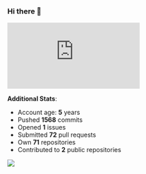 ### Hi there 👋

![Bob's github activity graph](https://d3eqgu1c877dat.cloudfront.net/graph-stats.xml)

**Additional Stats**:
- Account age: **5** years
- Pushed **1568** commits
- Opened **1** issues
- Submitted **72** pull requests
- Own **71** repositories
- Contributed to **2** public repositories

![](https://komarev.com/ghpvc/?username=BobTheSoftwareDeveloper)
